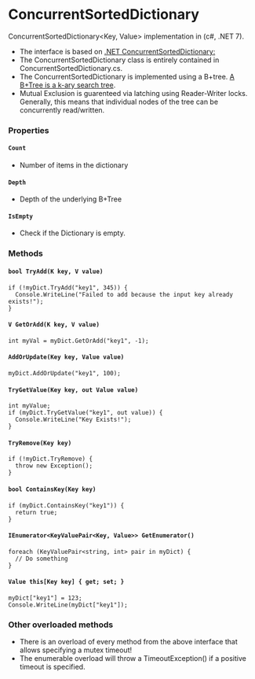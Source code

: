 # ConcurrentSortedDictionary
ConcurrentSortedDictionary<Key, Value> implementation in (c#, .NET 7).

- The interface is based on [.NET ConcurrentSortedDictionary:](https://learn.microsoft.com/en-us/dotnet/api/system.collections.concurrent.concurrentdictionary-2?view=net-7.0)
- The ConcurrentSortedDictionary class is entirely contained in ConcurrentSortedDictionary.cs.
- The ConcurrentSortedDictionary is implemented using a B+tree. [A B+Tree is a k-ary search tree](https://en.wikipedia.org/wiki/B%2B_tree#). 
- Mutual Exclusion is guarenteed via latching using Reader-Writer locks. Generally, this means that individual nodes of the tree can be concurrently read/written.

### Properties
#### `Count`
 - Number of items in the dictionary
#### `Depth`
 - Depth of the underlying B+Tree
#### `IsEmpty`
- Check if the Dictionary is empty.

### Methods
#### `bool TryAdd(K key, V value)`
```
if (!myDict.TryAdd("key1", 345)) {
  Console.WriteLine("Failed to add because the input key already exists!");
}
```
#### `V GetOrAdd(K key, V value)`
```
int myVal = myDict.GetOrAdd("key1", -1);
```
#### `AddOrUpdate(Key key, Value value)`
```
myDict.AddOrUpdate("key1", 100);
```
#### `TryGetValue(Key key, out Value value)`
```
int myValue;
if (myDict.TryGetValue("key1", out value)) {
  Console.WriteLine("Key Exists!");
}
```
#### `TryRemove(Key key) `
```
if (!myDict.TryRemove) {
  throw new Exception();
}
```
#### `bool ContainsKey(Key key)`
```
if (myDict.ContainsKey("key1")) {
  return true;
}
```
#### `IEnumerator<KeyValuePair<Key, Value>> GetEnumerator()`
```
foreach (KeyValuePair<string, int> pair in myDict) {
  // Do something
}
```
#### `Value this[Key key] { get; set; }`
```
myDict["key1"] = 123;
Console.WriteLine(myDict["key1"]);
```

### Other overloaded methods
- There is an overload of every method from the above interface that allows specifying a mutex timeout!
- The enumerable overload will throw a TimeoutException() if a positive timeout is specified.

